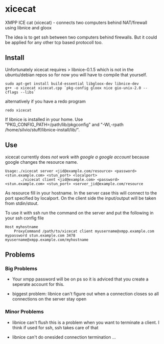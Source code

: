 # xicecat


XMPP ICE cat (xicecat) - connects two computers behind NAT/firewall using libnice and gloox

The idea is to get ssh between two computers behind firewalls. But it could be applied for any other tcp based protocoll too.

## Install

Unfortunately xicecat requires > libnice-0.1.5 which is not in the ubuntu/debian repos so for now you will have to compile that yourself.

	sudo apt-get install build-essential libgloox-dev libnice-dev
	g++ -o xicecat xicecat.cpp `pkg-config gloox nice gio-unix-2.0 --cflags --libs`

alternatively if you have a redo program

	redo xicecat

If libnice is installed in your home. Use "PKG_CONFIG_PATH=/path/lib/pkgconfig" and "-Wl,-rpath /home/silvio/stuff/libnice-install/lib/".

## Use

xicecat currently does *not work with google a google account* because google changes the resource name.

    Usage:./xicecat server <jid@example.com/resource> <password> <stun.example.com> <stun_port> <localport>
           ./xicecat client <jid@example.com> <password> <stun.example.com> <stun_port> <server_jid@example.com/resource

As resource fill in your hostname. In the server case this will connect to the port specified by localport. On the client side the input/output will be taken from stdin/stout.

To use it with ssh run the command on the server and put the following in your ssh config file

    Host myhostname
        ProxyCommand /path/to/xicecat client myusername@xmpp.example.com mypassword stun.example.com 3478 myusername@xmpp.example.com/myhostname

## Problems

### Big Problems

* Your xmpp password will be on ps so it is adviced that you create a seperate account for this.

* biggest problem: libnice can't figure out when a connection closes so all connections on the server stay open

### Minor Problems

* libnice can't flush this is a problem when you want to terminate a client. I think if used for ssh, ssh takes care of that

* libnice can't do onesided connection termination ...
